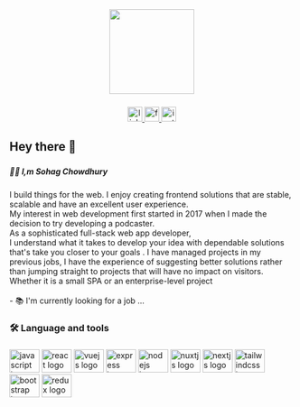<div align="center">
  <img height="150" src="https://www.careerguide.com/career/wp-content/uploads/2021/02/creative-process.gif"  />
</div>

###

<div align="center">
  <a href="https://www.linkedin.com/in/sohag02/" target="_blank">
    <img src="https://img.shields.io/static/v1?message=LinkedIn&logo=linkedin&label=&color=0077B5&logoColor=white&labelColor=&style=for-the-badge" height="26" alt="linkedin logo"  />
  </a>
  <a href="https://www.facebook.com/profile.php?id=100008064076579" target="_blank">
    <img src="https://img.shields.io/static/v1?message=Facebook&logo=facebook&label=&color=1877F2&logoColor=white&labelColor=&style=for-the-badge" height="26" alt="facebook logo"  />
  </a>
  <a href="https://www.instagram.com/sohago2.c/" target="_blank">
    <img src="https://img.shields.io/static/v1?message=Instagram&logo=instagram&label=&color=E4405F&logoColor=white&labelColor=&style=for-the-badge" height="26" alt="instagram logo"  />
  </a>
</div>

###

<h2 align="left">Hey there 👋</h2>

###

<h5 align="left">👩‍💻  I,m  Sohag Chowdhury</h5>

###

<p align="left">I build things for the web. I enjoy creating frontend solutions that are stable, scalable and have an excellent user experience.<br>My interest in web development first started in 2017 when I made the decision to try developing a podcaster.<br>As a sophisticated full-stack web app developer,<br>I understand what it takes to develop your idea with dependable solutions that's take you closer to your goals . I have managed projects in my previous jobs, I have the experience of suggesting better solutions rather than jumping straight to projects that will have no impact on visitors. Whether it is a small SPA or an enterprise-level project<br><br>- 📚 I'm currently looking for a job ...</p>

###

<h3 align="left">🛠 Language and tools</h3>

###

<div align="left">
  <img src="https://cdn.jsdelivr.net/gh/devicons/devicon/icons/javascript/javascript-original.svg" height="41" width="53" alt="javascript logo"  />
  <img src="https://cdn.jsdelivr.net/gh/devicons/devicon/icons/react/react-original.svg" height="41" width="53" alt="react logo"  />
  <img src="https://cdn.jsdelivr.net/gh/devicons/devicon/icons/vuejs/vuejs-original.svg" height="41" width="53" alt="vuejs logo"  />
  <img src="https://cdn.jsdelivr.net/gh/devicons/devicon/icons/express/express-original.svg" height="41" width="53" alt="express logo"  />
  <img src="https://cdn.jsdelivr.net/gh/devicons/devicon/icons/nodejs/nodejs-original.svg" height="41" width="53" alt="nodejs logo"  />
  <img src="https://cdn.jsdelivr.net/gh/devicons/devicon/icons/nuxtjs/nuxtjs-original.svg" height="41" width="53" alt="nuxtjs logo"  />
  <img src="https://cdn.jsdelivr.net/gh/devicons/devicon/icons/nextjs/nextjs-original.svg" height="41" width="53" alt="nextjs logo"  />
  <img src="https://cdn.jsdelivr.net/gh/devicons/devicon/icons/tailwindcss/tailwindcss-original-wordmark.svg" height="41" width="53" alt="tailwindcss logo"  />
  <img src="https://cdn.jsdelivr.net/gh/devicons/devicon/icons/bootstrap/bootstrap-original.svg" height="41" width="53" alt="bootstrap logo"  />
  <img src="https://cdn.jsdelivr.net/gh/devicons/devicon/icons/redux/redux-original.svg" height="41" width="53" alt="redux logo"  />
</div>

###
